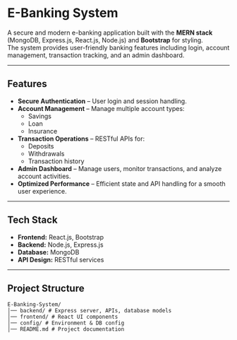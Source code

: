 # E-Banking System

A secure and modern e-banking application built with the **MERN stack** (MongoDB, Express.js, React.js, Node.js) and **Bootstrap** for styling.  
The system provides user-friendly banking features including login, account management, transaction tracking, and an admin dashboard.

---

## Features

- **Secure Authentication** – User login and session handling.  
- **Account Management** – Manage multiple account types:
  - Savings  
  - Loan  
  - Insurance  
- **Transaction Operations** – RESTful APIs for:
  - Deposits  
  - Withdrawals  
  - Transaction history  
- **Admin Dashboard** – Manage users, monitor transactions, and analyze account activities.  
- **Optimized Performance** – Efficient state and API handling for a smooth user experience.  

---

## Tech Stack

- **Frontend:** React.js, Bootstrap  
- **Backend:** Node.js, Express.js  
- **Database:** MongoDB  
- **API Design:** RESTful services  

---

## Project Structure
```
E-Banking-System/
│── backend/ # Express server, APIs, database models
│── frontend/ # React UI components
│── config/ # Environment & DB config
│── README.md # Project documentation
```
